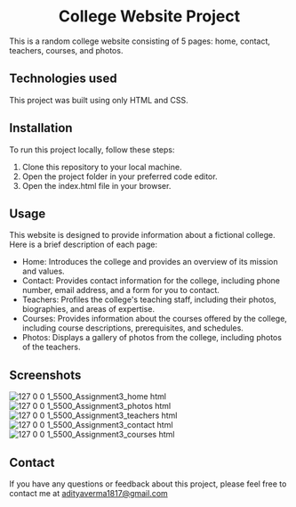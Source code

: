 <center><h1> College Website Project </h1></center>

This is a random college website consisting of 5 pages: home, contact, teachers, courses, and photos.

## Technologies used

This project was built using only HTML and CSS.

## Installation

To run this project locally, follow these steps:

1. Clone this repository to your local machine.
2. Open the project folder in your preferred code editor.
3. Open the index.html file in your browser.

## Usage

This website is designed to provide information about a fictional college. Here is a brief description of each page:

- Home: Introduces the college and provides an overview of its mission and values.
- Contact: Provides contact information for the college, including phone number, email address, and a form for you to contact.
- Teachers: Profiles the college's teaching staff, including their photos, biographies, and areas of expertise.
- Courses: Provides information about the courses offered by the college, including course descriptions, prerequisites, and schedules.
- Photos: Displays a gallery of photos from the college, including photos of the teachers.

## Screenshots
![127 0 0 1_5500_Assignment3_home html](https://user-images.githubusercontent.com/83290798/231468388-2333b703-426d-47eb-bbe8-9f25fc60ef71.png)
![127 0 0 1_5500_Assignment3_photos html](https://user-images.githubusercontent.com/83290798/231468402-e288b662-f15e-4a66-841b-7b260767c6d5.png)
![127 0 0 1_5500_Assignment3_teachers html](https://user-images.githubusercontent.com/83290798/231468424-7c563d10-31c0-46a6-b01c-58c910f65f07.png)
![127 0 0 1_5500_Assignment3_contact html](https://user-images.githubusercontent.com/83290798/231468428-228482f2-02b4-49a3-b581-3229abe89357.png)
![127 0 0 1_5500_Assignment3_courses html](https://user-images.githubusercontent.com/83290798/231468433-7b607400-3665-4475-962c-4679c1f3eae4.png)

## Contact

If you have any questions or feedback about this project, please feel free to contact me at adityaverma1817@gmail.com
